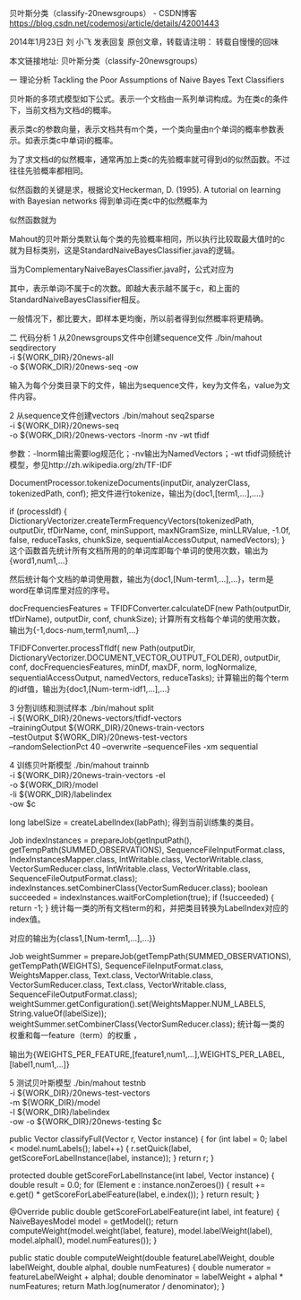 贝叶斯分类（classify-20newsgroups） - CSDN博客 https://blog.csdn.net/codemosi/article/details/42001443

2014年1月23日 刘 小飞 发表回复
原创文章，转载请注明： 转载自慢慢的回味

本文链接地址: 贝叶斯分类（classify-20newsgroups）

一 理论分析
Tackling the Poor Assumptions of Naive Bayes Text Classifiers

贝叶斯的多项式模型如下公式。表示一个文档由一系列单词构成。为在类c的条件下，当前文档为文档d的概率。



表示类c的参数向量，表示文档共有m个类，一个类向量由n个单词的概率参数表示。如表示类c中单词i的概率。

为了求文档d的似然概率，通常再加上类c的先验概率就可得到d的似然函数。不过往往先验概率都相同。



似然函数的关键是求，根据论文Heckerman, D. (1995). A tutorial on learning with Bayesian networks 得到单词i在类c中的似然概率为

似然函数就为

Mahout的贝叶斯分类默认每个类的先验概率相同，所以执行比较取最大值时的c就为目标类别，这是StandardNaiveBayesClassifier.java的逻辑。

当为ComplementaryNaiveBayesClassifier.java时，公式对应为



其中，表示单词i不属于c的次数。即越大表示越不属于c，和上面的 StandardNaiveBayesClassifier相反。

一般情况下，都比要大，即样本更均衡，所以前者得到似然概率将更精确。

二 代码分析
1 从20newsgroups文件中创建sequence文件
./bin/mahout seqdirectory \
-i ${WORK_DIR}/20news-all \
-o ${WORK_DIR}/20news-seq -ow

输入为每个分类目录下的文件，输出为sequence文件，key为文件名，value为文件内容。

2 从sequence文件创建vectors
./bin/mahout seq2sparse \
-i ${WORK_DIR}/20news-seq \
-o ${WORK_DIR}/20news-vectors  -lnorm -nv  -wt tfidf

参数：-lnorm输出需要log规范化；-nv输出为NamedVectors；-wt tfidf词频统计模型，参见http://zh.wikipedia.org/zh/TF-IDF

DocumentProcessor.tokenizeDocuments(inputDir, analyzerClass, tokenizedPath, conf);
把文件进行tokenize，输出为{doc1,[term1,...],….}

if (processIdf) {
DictionaryVectorizer.createTermFrequencyVectors(tokenizedPath,
outputDir,
tfDirName,
conf,
minSupport,
maxNGramSize,
minLLRValue,
-1.0f,
false,
reduceTasks,
chunkSize,
sequentialAccessOutput,
namedVectors);
}
这个函数首先统计所有文档所用的的单词库即每个单词的使用次数，输出为{word1,num1,…}

然后统计每个文档的单词使用数，输出为{doc1,[Num-term1,...],…}，term是word在单词库里对应的序号。

docFrequenciesFeatures =
TFIDFConverter.calculateDF(new Path(outputDir, tfDirName), outputDir, conf, chunkSize);
计算所有文档每个单词的使用次数，输出为{-1,docs-num,term1,num1,…}

TFIDFConverter.processTfIdf(
new Path(outputDir, DictionaryVectorizer.DOCUMENT_VECTOR_OUTPUT_FOLDER),
outputDir, conf, docFrequenciesFeatures, minDf, maxDF, norm, logNormalize,
sequentialAccessOutput, namedVectors, reduceTasks);
计算输出的每个term的idf值，输出为{doc1,[Num-term-idf1,...],…}

3 分割训练和测试样本
./bin/mahout split \
-i ${WORK_DIR}/20news-vectors/tfidf-vectors \
–trainingOutput ${WORK_DIR}/20news-train-vectors \
–testOutput ${WORK_DIR}/20news-test-vectors  \
–randomSelectionPct 40 –overwrite –sequenceFiles -xm sequential

4 训练贝叶斯模型
./bin/mahout trainnb \
-i ${WORK_DIR}/20news-train-vectors -el \
-o ${WORK_DIR}/model \
-li ${WORK_DIR}/labelindex \
-ow $c

long labelSize = createLabelIndex(labPath);
得到当前训练集的类目。

 

Job indexInstances = prepareJob(getInputPath(),
getTempPath(SUMMED_OBSERVATIONS),
SequenceFileInputFormat.class,
IndexInstancesMapper.class,
IntWritable.class,
VectorWritable.class,
VectorSumReducer.class,
IntWritable.class,
VectorWritable.class,
SequenceFileOutputFormat.class);
indexInstances.setCombinerClass(VectorSumReducer.class);
boolean succeeded = indexInstances.waitForCompletion(true);
if (!succeeded) {
return -1;
}
统计每一类的所有文档term的和，并把类目转换为LabelIndex对应的index值。

对应的输出为{class1,[Num-term1,...],…}}

 

Job weightSummer = prepareJob(getTempPath(SUMMED_OBSERVATIONS),
getTempPath(WEIGHTS),
SequenceFileInputFormat.class,
WeightsMapper.class,
Text.class,
VectorWritable.class,
VectorSumReducer.class,
Text.class,
VectorWritable.class,
SequenceFileOutputFormat.class);
weightSummer.getConfiguration().set(WeightsMapper.NUM_LABELS, String.valueOf(labelSize));
weightSummer.setCombinerClass(VectorSumReducer.class);
统计每一类的权重和每一feature（term）的权重 ，

输出为{WEIGHTS_PER_FEATURE,[feature1,num1,...],WEIGHTS_PER_LABEL,[label1,num1,...]}

5 测试贝叶斯模型
./bin/mahout testnb \
-i ${WORK_DIR}/20news-test-vectors\
-m ${WORK_DIR}/model \
-l ${WORK_DIR}/labelindex \
-ow -o ${WORK_DIR}/20news-testing $c

 

public Vector classifyFull(Vector r, Vector instance) {
for (int label = 0; label &lt; model.numLabels(); label++) {
r.setQuick(label, getScoreForLabelInstance(label, instance));
}
return r;
}
 
protected double getScoreForLabelInstance(int label, Vector instance) {
double result = 0.0;
for (Element e : instance.nonZeroes()) {
result += e.get() * getScoreForLabelFeature(label, e.index());
}
return result;
}
 
@Override
public double getScoreForLabelFeature(int label, int feature) {
NaiveBayesModel model = getModel();
return computeWeight(model.weight(label, feature), model.labelWeight(label), model.alphaI(),
model.numFeatures());
}
 
public static double computeWeight(double featureLabelWeight, double labelWeight, double alphaI,
double numFeatures) {
double numerator = featureLabelWeight + alphaI;
double denominator = labelWeight + alphaI * numFeatures;
return Math.log(numerator / denominator);
}